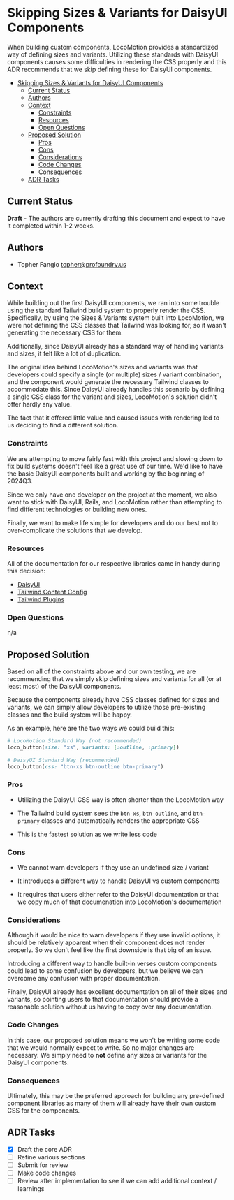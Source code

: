 # Skipping Sizes & Variants for DaisyUI Components

When building custom components, LocoMotion provides a standardized way of
defining sizes and variants. Utilizing these standards with DaisyUI components
causes some difficulties in rendering the CSS properly and this ADR recommends
that we skip defining these for DaisyUI components.

- [Skipping Sizes \& Variants for DaisyUI Components](#skipping-sizes--variants-for-daisyui-components)
  - [Current Status](#current-status)
  - [Authors](#authors)
  - [Context](#context)
    - [Constraints](#constraints)
    - [Resources](#resources)
    - [Open Questions](#open-questions)
  - [Proposed Solution](#proposed-solution)
    - [Pros](#pros)
    - [Cons](#cons)
    - [Considerations](#considerations)
    - [Code Changes](#code-changes)
    - [Consequences](#consequences)
  - [ADR Tasks](#adr-tasks)


## Current Status

**Draft** - The authors are currently drafting this document and expect to have
it completed within 1-2 weeks.

## Authors

  - Topher Fangio [topher@profoundry.us](mailto:topher@profoundry.us)

## Context

While building out the first DaisyUI components, we ran into some trouble using
the standard Tailwind build system to properly render the CSS. Specifically,
by using the Sizes & Variants system built into LocoMotion, we were not defining
the CSS classes that Tailwind was looking for, so it wasn't generating the
necessary CSS for them.

Additionally, since DaisyUI already has a standard way of handling variants and
sizes, it felt like a lot of duplication.

The original idea behind LocoMotion's sizes and variants was that developers
could specify a single (or multiple) sizes / variant combination, and the
component would generate the necessary Tailwind classes to accommodate this.
Since DaisyUI already handles this scenario by defining a single CSS class for
the variant and sizes, LocoMotion's solution didn't offer hardly any value.

The fact that it offered little value and caused issues with rendering led to us
deciding to find a different solution.

### Constraints

We are attempting to move fairly fast with this project and slowing down to fix
build systems doesn't feel like a great use of our time. We'd like to have the
basic DaisyUI components built and working by the beginning of 2024Q3.

Since we only have one developer on the project at the moment, we also want to
stick with DaisyUI, Rails, and LocoMotion rather than attempting to find
different technologies or building new ones.

Finally, we want to make life simple for developers and do our best not to
over-complicate the solutions that we develop.

### Resources

All of the documentation for our respective libraries came in handy during this
decision:

 - [DaisyUI](https://daisyui.com/)
 - [Tailwind Content Config](https://tailwindcss.com/docs/content-configuration)
 - [Tailwind Plugins](https://tailwindcss.com/docs/plugins)

### Open Questions

n/a

## Proposed Solution

Based on all of the constraints above and our own testing, we are recommending
that we simply skip defining sizes and variants for all (or at least most) of
the DaisyUI components.

Because the components already have CSS classes defined for sizes and variants,
we can simply allow developers to utilize those pre-existing classes and the
build system will be happy.

As an example, here are the two ways we could build this:

```ruby
# LocoMotion Standard Way (not recommended)
loco_button(size: "xs", variants: [:outline, :primary])

# DaisyUI Standard Way (recommended)
loco_button(css: "btn-xs btn-outline btn-primary")
```

### Pros

 - Utilizing the DaisyUI CSS way is often shorter than the LocoMotion way

 - The Tailwind build system sees the `btn-xs`, `btn-outline`, and `btn-primary`
   classes and automatically renders the appropriate CSS

 - This is the fastest solution as we write less code

### Cons

 - We cannot warn developers if they use an undefined size / variant

 - It introduces a different way to handle DaisyUI vs custom components

 - It requires that users either refer to the DaisyUI documentation or that we
   copy much of that documenation into LocoMotion's documentation

### Considerations

Although it would be nice to warn developers if they use invalid options, it
should be relatively apparent when their component does not render properly. So
we don't feel like the first downside is that big of an issue.

Introducing a different way to handle built-in verses custom components could
lead to some confusion by developers, but we believe we can overcome any
confusion with proper documentation.

Finally, DaisyUI already has excellent documentation on all of their sizes and
variants, so pointing users to that documentation should provide a reasonable
solution without us having to copy over any documentation.

### Code Changes

In this case, our proposed solution means we won't be writing some code that we
would normally expect to write. So no major changes are necessary. We simply
need to **not** define any sizes or variants for the DaisyUI components.

### Consequences

Ultimately, this may be the preferred approach for building any pre-defined
component libraries as many of them will already have their own custom CSS for
the components.

## ADR Tasks

- [x] Draft the core ADR
- [ ] Refine various sections
- [ ] Submit for review
- [ ] Make code changes
- [ ] Review after implementation to see if we can add additional context /
      learnings
